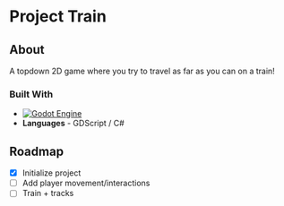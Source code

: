 # Project Train
 
## About

A topdown 2D game where you try to travel as far as you can on a train!

### Built With

* [![Godot Engine][Godot]][Godot-url]
* **Languages** - GDScript / C#

## Roadmap

- [X] Initialize project
- [ ] Add player movement/interactions
- [ ] Train + tracks

[Godot]: https://img.shields.io/badge/Godot-black?style=for-the-badge&logo=godotengine
[Godot-url]: https://godotengine.org/
